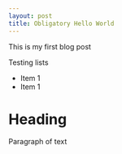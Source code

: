 ```yaml
---
layout: post
title: Obligatory Hello World
---
```

This is my first blog post

Testing lists
* Item 1
* Item 1

# Heading

Paragraph of text

